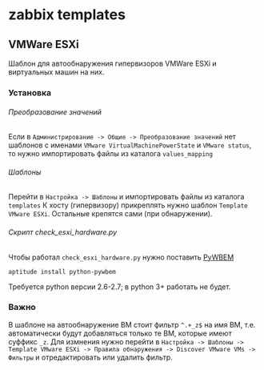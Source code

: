 # zabbix templates

## VMWare ESXi
Шаблон для автообнаружения гипервизоров VMWare ESXi и виртуальных машин на них.

### Установка
###### Преобразование значений
Если в `Администрирование -> Общие -> Преобразование значений` нет шаблонов с именами `VMware VirtualMachinePowerState` и `VMware status`, то нужно импортировать файлы из каталога `values_mapping`

###### Шаблоны
Перейти в `Настройка -> Шаблоны` и импортировать файлы из каталога `templates`
К хосту (гипервизору) прикреплять нужно шаблон `Template VMware ESXi`. Остальные крепятся сами (при обнаружении).

###### Скрипт check_esxi_hardware.py
Чтобы работал `check_esxi_hardware.py` нужно поставить [PyWBEM](http://pywbem.sourceforge.net/)

    aptitude install python-pywbem

Требуется python версии 2.6-2.7; в python 3+ работать не будет.

### Важно
В шаблоне на автообнаружение ВМ стоит фильтр `^.+_z$` на имя ВМ, т.е. автоматически будут добавляться только те ВМ, которые имеют суффикс `_z`.
Для измнения нужно перейти в `Настройка -> Шаблоны -> Template VMware ESXi -> Правила обнаружения -> Discover VMware VMs -> Фильтры` и отредактировать или удалить фильтр.

